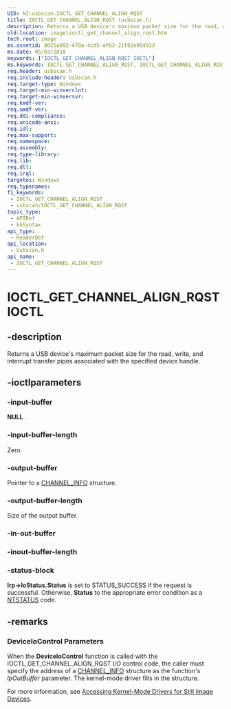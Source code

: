 ```yaml
---
UID: NI:usbscan.IOCTL_GET_CHANNEL_ALIGN_RQST
title: IOCTL_GET_CHANNEL_ALIGN_RQST (usbscan.h)
description: Returns a USB device's maximum packet size for the read, write, and interrupt transfer pipes associated with the specified device handle.
old-location: image\ioctl_get_channel_align_rqst.htm
tech.root: image
ms.assetid: 8025a092-470a-4cd5-af63-21f82e094933
ms.date: 05/03/2018
keywords: ["IOCTL_GET_CHANNEL_ALIGN_RQST IOCTL"]
ms.keywords: IOCTL_GET_CHANNEL_ALIGN_RQST, IOCTL_GET_CHANNEL_ALIGN_RQST control, IOCTL_GET_CHANNEL_ALIGN_RQST control code [Imaging Devices], image.ioctl_get_channel_align_rqst, stifnc_a81e47eb-3d6f-4bfb-a371-08c42602bc5a.xml, usbscan/IOCTL_GET_CHANNEL_ALIGN_RQST
req.header: usbscan.h
req.include-header: Usbscan.h
req.target-type: Windows
req.target-min-winverclnt: 
req.target-min-winversvr: 
req.kmdf-ver: 
req.umdf-ver: 
req.ddi-compliance: 
req.unicode-ansi: 
req.idl: 
req.max-support: 
req.namespace: 
req.assembly: 
req.type-library: 
req.lib: 
req.dll: 
req.irql: 
targetos: Windows
req.typenames: 
f1_keywords:
 - IOCTL_GET_CHANNEL_ALIGN_RQST
 - usbscan/IOCTL_GET_CHANNEL_ALIGN_RQST
topic_type:
 - APIRef
 - kbSyntax
api_type:
 - HeaderDef
api_location:
 - Usbscan.h
api_name:
 - IOCTL_GET_CHANNEL_ALIGN_RQST
---
```


# IOCTL_GET_CHANNEL_ALIGN_RQST IOCTL


## -description

Returns a USB device's maximum packet size for the read, write, and interrupt transfer pipes associated with the specified device handle.

## -ioctlparameters

### -input-buffer

<b>NULL</b>.

### -input-buffer-length

Zero.

### -output-buffer

Pointer to a <a href="/windows-hardware/drivers/ddi/usbscan/ns-usbscan-_channel_info">CHANNEL_INFO</a> structure.

### -output-buffer-length

Size of the output buffer.

### -in-out-buffer

### -inout-buffer-length

### -status-block

<b>Irp->IoStatus.Status</b> is set to STATUS_SUCCESS if the request is successful. Otherwise, <b>Status</b> to the appropriate error condition as a <a href="/windows-hardware/drivers/kernel/using-ntstatus-values">NTSTATUS</a> code.

## -remarks

<h3><a id="ddk_ioctl_get_channel_align_rqst_si"></a><a id="DDK_IOCTL_GET_CHANNEL_ALIGN_RQST_SI"></a>DeviceIoControl Parameters</h3>


When the <b>DeviceloControl</b> function is called with the IOCTL_GET_CHANNEL_ALIGN_RQST I/O control code, the caller must specify the address of a <a href="/windows-hardware/drivers/ddi/usbscan/ns-usbscan-_channel_info">CHANNEL_INFO</a> structure as the function's <i>lpOutBuffer</i> parameter. The kernel-mode driver fills in the structure.

For more information, see <a href="/windows-hardware/drivers/image/accessing-kernel-mode-drivers-for-still-image-devices">Accessing Kernel-Mode Drivers for Still Image Devices</a>.